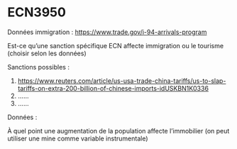 # ECN3950

Données immigration : https://www.trade.gov/i-94-arrivals-program

Est-ce qu’une sanction spécifique ECN affecte immigration ou le tourisme (choisir selon les données)

Sanctions possibles :
1.	https://www.reuters.com/article/us-usa-trade-china-tariffs/us-to-slap-tariffs-on-extra-200-billion-of-chinese-imports-idUSKBN1K0336
2.	……
3.	……

Données : 

À quel point une augmentation de la population affecte l’immobilier (on peut utiliser une mine comme variable instrumentale)


